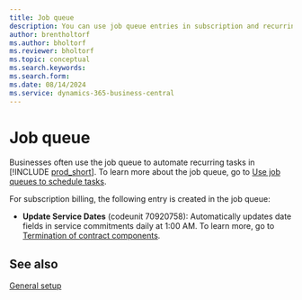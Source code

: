```yaml
---
title: Job queue
description: You can use job queue entries in subscription and recurring billing.
author: brentholtorf
ms.author: bholtorf
ms.reviewer: bholtorf
ms.topic: conceptual
ms.search.keywords: 
ms.search.form: 
ms.date: 08/14/2024
ms.service: dynamics-365-business-central
---
```


# Job queue

Businesses often use the job queue to automate recurring tasks in [!INCLUDE [prod_short](../../includes/prod_short.md)]. To learn more about the job queue, go to [Use job queues to schedule tasks](../../admin-job-queues-schedule-tasks.md).

For subscription billing, the following entry is created in the job queue:

* **Update Service Dates** (codeunit 70920758): Automatically updates date fields in service commitments daily at 1:00 AM. To learn more, go to [Termination of contract components](../working-with-contracts/service-commitment-cancellation.md).

## See also

[General setup](general.md)